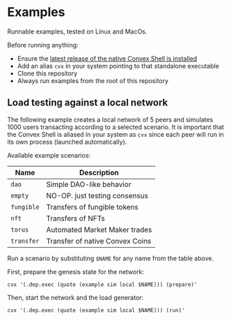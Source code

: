 # Examples

Runnable examples, tested on Linux and MacOs.

Before running anything:

- Ensure the [latest release of the native Convex Shell is installed](https://github.com/Convex-Dev/convex.cljc/tree/main/module/shell)
- Add an alias `cvx` in your system pointing to that standalone executable
- Clone this repository
- Always run examples from the root of this repository


## Load testing against a local network

The following example creates a local network of 5 peers and simulates 1000
users transacting according to a selected scenario. It is important that the
Convex Shell is aliased in your system as `cvx` since each peer will run in its
own process (launched automatically).

Available example scenarios:

| Name       | Description                     |
|------------|---------------------------------|
| `dao`      | Simple DAO-like behavior        |
| `empty`    | NO-OP. just testing consensus   |
| `fungible` | Transfers of fungible tokens    |
| `nft`      | Transfers of NFTs               |
| `torus`    | Automated Market Maker trades   |
| `transfer` | Transfer of native Convex Coins |

Run a scenario by substituting `$NAME` for any name from the table above.

First, prepare the genesis state for the network:

    cvx '(.dep.exec (quote (example sim local $NAME))) (prepare)'

Then, start the network and the load generator:

    cvx '(.dep.exec (quote (example sim local $NAME))) (run)'
